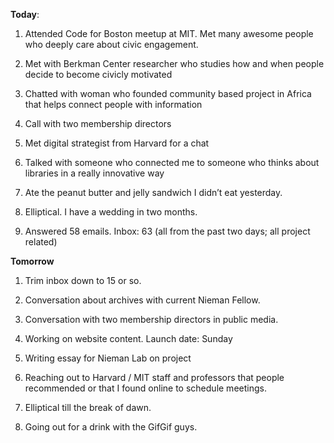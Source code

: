 **Today**:

1. Attended Code for Boston meetup at MIT. Met many awesome people who deeply care about civic engagement.

2. Met with  Berkman Center researcher who studies how and when people decide to become civicly motivated

3. Chatted  with woman who founded community based project in Africa that helps connect people with information

4. Call with two membership directors

5. Met digital strategist from Harvard for a chat

6. Talked with someone who connected me to someone who thinks about libraries in a really innovative way

7. Ate the peanut butter and jelly sandwich I didn’t eat yesterday.

8. Elliptical. I have a wedding in two months.

9. Answered 58 emails. Inbox: 63 (all from the past two days; all project related)

**Tomorrow**

1. Trim inbox down to 15 or so.

2. Conversation about archives with current Nieman Fellow.

3. Conversation with two membership directors in public media. 

4. Working on website content. Launch date: Sunday

5. Writing essay for Nieman Lab on project

6. Reaching out to Harvard / MIT staff and professors that people recommended or that I found online to schedule meetings.

7. Elliptical till the break of dawn.

8. Going out for a drink with the GifGif guys.
